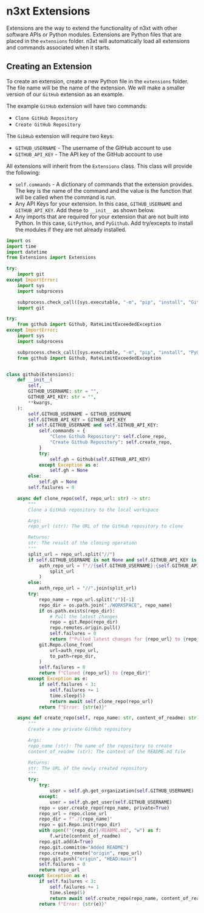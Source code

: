 # n3xt Extensions

Extensions are the way to extend the functionality of n3xt with other software APIs or Python modules. Extensions are Python files that are placed in the `extensions` folder. n3xt will automatically load all extensions and commands associated when it starts.

## Creating an Extension

To create an extension, create a new Python file in the `extensions` folder. The file name will be the name of the extension. We will make a smaller version of our `GitHub` extension as an example.

The example `GitHub` extension will have two commands:

- `Clone GitHub Repository`
- `Create GitHub Repository`

The `GibHub` extension will require two keys:

- `GITHUB_USERNAME` - The username of the GitHub account to use
- `GITHUB_API_KEY` - The API key of the GitHub account to use

All extensions will inherit from the `Extensions` class. This class will provide the following:

- `self.commands` - A dictionary of commands that the extension provides. The key is the name of the command and the value is the function that will be called when the command is run.
- Any API Keys for your extension. In this case, `GITHUB_USERNAME` and `GITHUB_API_KEY`. Add these to `__init__` as shown below.
- Any imports that are required for your extension that are not built into Python. In this case, `GitPython`, and `PyGithub`. Add try/excepts to install the modules if they are not already installed.

```python
import os
import time
import datetime
from Extensions import Extensions

try:
    import git
except ImportError:
    import sys
    import subprocess

    subprocess.check_call([sys.executable, "-m", "pip", "install", "GitPython"])
    import git

try:
    from github import Github, RateLimitExceededException
except ImportError:
    import sys
    import subprocess

    subprocess.check_call([sys.executable, "-m", "pip", "install", "PyGithub"])
    from github import Github, RateLimitExceededException


class github(Extensions):
    def __init__(
        self,
        GITHUB_USERNAME: str = "",
        GITHUB_API_KEY: str = "",
        **kwargs,
    ):
        self.GITHUB_USERNAME = GITHUB_USERNAME
        self.GITHUB_API_KEY = GITHUB_API_KEY
        if self.GITHUB_USERNAME and self.GITHUB_API_KEY:
            self.commands = {
                "Clone Github Repository": self.clone_repo,
                "Create Github Repository": self.create_repo,
            }
            try:
                self.gh = Github(self.GITHUB_API_KEY)
            except Exception as e:
                self.gh = None
        else:
            self.gh = None
        self.failures = 0

    async def clone_repo(self, repo_url: str) -> str:
        """
        Clone a GitHub repository to the local workspace

        Args:
        repo_url (str): The URL of the GitHub repository to clone

        Returns:
        str: The result of the cloning operation
        """
        split_url = repo_url.split("//")
        if self.GITHUB_USERNAME is not None and self.GITHUB_API_KEY is not None:
            auth_repo_url = f"//{self.GITHUB_USERNAME}:{self.GITHUB_API_KEY}@".join(
                split_url
            )
        else:
            auth_repo_url = "//".join(split_url)
        try:
            repo_name = repo_url.split("/")[-1]
            repo_dir = os.path.join("./WORKSPACE", repo_name)
            if os.path.exists(repo_dir):
                # Pull the latest changes
                repo = git.Repo(repo_dir)
                repo.remotes.origin.pull()
                self.failures = 0
                return f"Pulled latest changes for {repo_url} to {repo_dir}"
            git.Repo.clone_from(
                url=auth_repo_url,
                to_path=repo_dir,
            )
            self.failures = 0
            return f"Cloned {repo_url} to {repo_dir}"
        except Exception as e:
            if self.failures < 3:
                self.failures += 1
                time.sleep(5)
                return await self.clone_repo(repo_url)
            return f"Error: {str(e)}"

    async def create_repo(self, repo_name: str, content_of_readme: str) -> str:
        """
        Create a new private GitHub repository

        Args:
        repo_name (str): The name of the repository to create
        content_of_readme (str): The content of the README.md file

        Returns:
        str: The URL of the newly created repository
        """
        try:
            try:
                user = self.gh.get_organization(self.GITHUB_USERNAME)
            except:
                user = self.gh.get_user(self.GITHUB_USERNAME)
            repo = user.create_repo(repo_name, private=True)
            repo_url = repo.clone_url
            repo_dir = f"./{repo_name}"
            repo = git.Repo.init(repo_dir)
            with open(f"{repo_dir}/README.md", "w") as f:
                f.write(content_of_readme)
            repo.git.add(A=True)
            repo.git.commit(m="Added README")
            repo.create_remote("origin", repo_url)
            repo.git.push("origin", "HEAD:main")
            self.failures = 0
            return repo_url
        except Exception as e:
            if self.failures < 3:
                self.failures += 1
                time.sleep(5)
                return await self.create_repo(repo_name, content_of_readme)
            return f"Error: {str(e)}"
```

